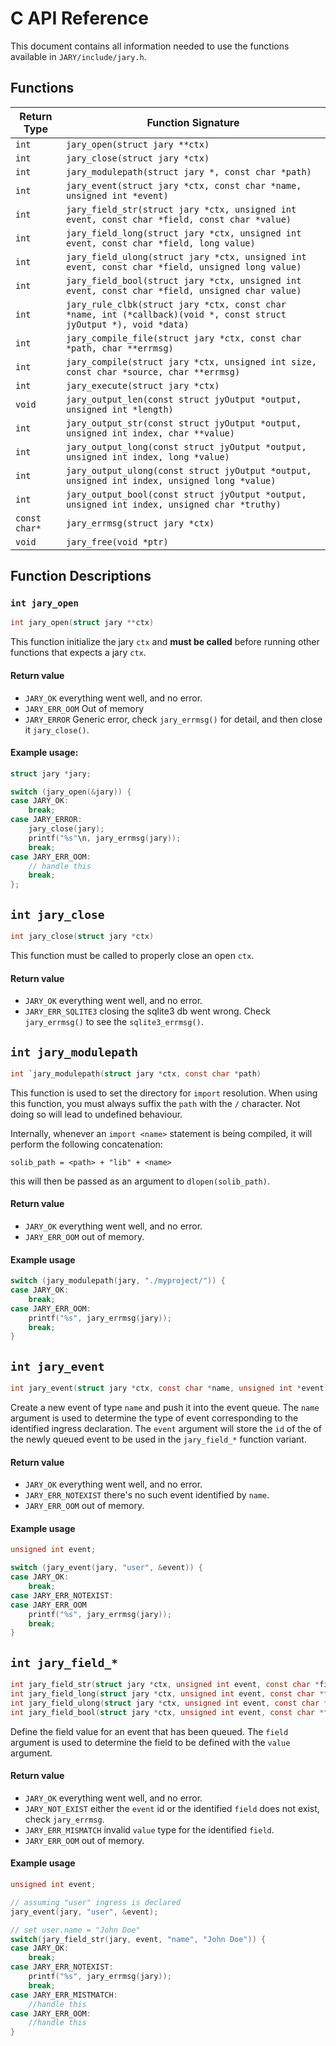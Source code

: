 # C API Reference
This document contains all information needed to use the functions available in `JARY/include/jary.h`.

## Functions
| Return Type | Function Signature |
|--------|------|
| `int` | `jary_open(struct jary **ctx)` |
| `int` | `jary_close(struct jary *ctx)` |
| `int` | `jary_modulepath(struct jary *, const char *path)` |
| `int` | `jary_event(struct jary *ctx, const char *name, unsigned int *event)` |
| `int` | `jary_field_str(struct jary *ctx, unsigned int event, const char *field, const char *value)` |
| `int` | `jary_field_long(struct jary *ctx, unsigned int event, const char *field, long value)` |
| `int` | `jary_field_ulong(struct jary *ctx, unsigned int event, const char *field, unsigned long value)` |
| `int` | `jary_field_bool(struct jary *ctx, unsigned int event, const char *field, unsigned char value)` |
| `int` | `jary_rule_clbk(struct jary *ctx, const char *name, int (*callback)(void *, const struct jyOutput *), void *data)` |
| `int` | `jary_compile_file(struct jary *ctx, const char *path, char **errmsg)` |
| `int` | `jary_compile(struct jary *ctx, unsigned int size, const char *source, char **errmsg)` |
| `int` | `jary_execute(struct jary *ctx)` |
| `void` | `jary_output_len(const struct jyOutput *output, unsigned int *length)` |
| `int` | `jary_output_str(const struct jyOutput *output, unsigned int index, char **value)` |
| `int` | `jary_output_long(const struct jyOutput *output, unsigned int index, long *value)` |
| `int` | `jary_output_ulong(const struct jyOutput *output, unsigned int index, unsigned long *value)` |
| `int` | `jary_output_bool(const struct jyOutput *output, unsigned int index, unsigned char *truthy)` |
| `const char*` | `jary_errmsg(struct jary *ctx)` |
| `void` | `jary_free(void *ptr)` |

## Function Descriptions

### `int jary_open`
```c
int jary_open(struct jary **ctx)
```
This function initialize the jary `ctx` and **must be called** before running other functions that expects a jary `ctx`. 

#### Return value
- `JARY_OK` everything went well, and no error.
- `JARY_ERR_OOM` Out of memory
- `JARY_ERROR` Generic error, check `jary_errmsg()` for detail, and then close it `jary_close()`.

#### Example usage:
```c
struct jary *jary;

switch (jary_open(&jary)) {
case JARY_OK:
	break;
case JARY_ERROR:
	jary_close(jary);
	printf("%s"\n, jary_errmsg(jary));
	break;
case JARY_ERR_OOM:
	// handle this
	break;
};
```

## `int jary_close`
```c
int jary_close(struct jary *ctx)
```
This function must be called to properly close an open `ctx`.

#### Return value
- `JARY_OK` everything went well, and no error.
- `JARY_ERR_SQLITE3` closing the sqlite3 db went wrong. Check `jary_errmsg()` to see the `sqlite3_errmsg()`. 

## `int jary_modulepath`
```c
int `jary_modulepath(struct jary *ctx, const char *path)
```
This function is used to set the directory for `import` resolution. When using this function, you must always suffix the `path` with the `/` character. Not doing so will lead to undefined behaviour.

Internally, whenever an `import <name>` statement is being compiled, it will perform the following concatenation:
```
solib_path = <path> + "lib" + <name>
```
this will then be passed as an argument to `dlopen(solib_path)`.

#### Return value
- `JARY_OK` everything went well, and no error.
- `JARY_ERR_OOM` out of memory.

#### Example usage
```c
switch (jary_modulepath(jary, "./myproject/")) {
case JARY_OK:
	break;
case JARY_ERR_OOM:
	printf("%s", jary_errmsg(jary));
	break;
}
```

## `int jary_event`
```c
int jary_event(struct jary *ctx, const char *name, unsigned int *event)
```

Create a new event of type `name` and push it into the event queue. The `name` argument is used to determine the type of event corresponding to the identified ingress declaration. The `event` argument will store the `id` of the of the newly queued event to be used in the `jary_field_*` function variant.

#### Return value
- `JARY_OK` everything went well, and no error.
- `JARY_ERR_NOTEXIST` there's no such event identified by `name`.
- `JARY_ERR_OOM` out of memory.

#### Example usage
```c
unsigned int event;

switch (jary_event(jary, "user", &event)) {
case JARY_OK:
	break;
case JARY_ERR_NOTEXIST:
case JARY_ERR_OOM
	printf("%s", jary_errmsg(jary));
	break;
}
```
## `int jary_field_*`
```c
int jary_field_str(struct jary *ctx, unsigned int event, const char *field, const char *value)
int jary_field_long(struct jary *ctx, unsigned int event, const char *field, long value)
int jary_field_ulong(struct jary *ctx, unsigned int event, const char *field, unsigned long value)
int jary_field_bool(struct jary *ctx, unsigned int event, const char *field, unsigned char value)
```
Define the field value for an event that has been queued. The `field` argument is used to determine the field to be defined with the `value` argument.

#### Return value
- `JARY_OK` everything went well, and no error.
- `JARY_NOT_EXIST` either the `event` id or the identified `field` does not exist, check `jary_errmsg`.
- `JARY_ERR_MISMATCH` invalid `value` type for the identified `field`.
- `JARY_ERR_OOM` out of memory.

#### Example usage
```c
unsigned int event;

// assuming "user" ingress is declared
jary_event(jary, "user", &event);

// set user.name = "John Doe"
switch(jary_field_str(jary, event, "name", "John Doe")) {
case JARY_OK:
	break;
case JARY_ERR_NOTEXIST:
	printf("%s", jary_errmsg(jary));
	break;
case JARY_ERR_MISTMATCH:
	//handle this
case JARY_ERR_OOM:
	//handle this
}
```

